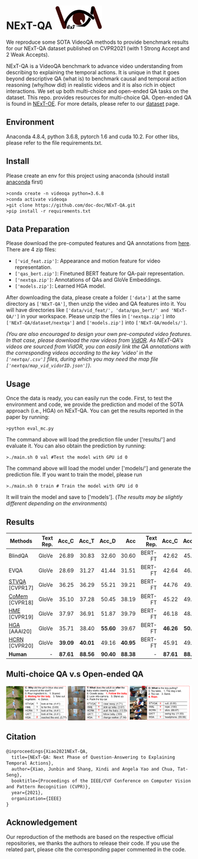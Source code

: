 # NExT-QA <img src="images/logo.png" height="64" width="128">

We reproduce some SOTA VideoQA methods to provide benchmark results for our NExT-QA dataset published on CVPR2021 (with 1 Strong Accept and 2 Weak Accepts). 

NExT-QA is a VideoQA benchmark to advance video understanding from describing to explaining the temporal actions. It is unique in that it goes beyond descriptive QA (what is) to benchmark causal and temporal action reasoning (why/how did) in realistic videos and it is also rich in object interactions. We set up both multi-choice and open-ended QA tasks on the dataset. This repo. provides resources for multi-choice QA. Open-ended QA is found in [NExT-OE](https://github.com/doc-doc/NExT-OE). For more details, please refer to our [dataset](https://doc-doc.github.io/junbin.github.io/docs/nextqa.html) page.

## Environment

Anaconda 4.8.4, python 3.6.8, pytorch 1.6 and cuda 10.2. For other libs, please refer to the file requirements.txt.

## Install
Please create an env for this project using anaconda (should install [anaconda](https://docs.anaconda.com/anaconda/install/linux/) first)
```
>conda create -n videoqa python=3.6.8
>conda activate videoqa
>git clone https://github.com/doc-doc/NExT-QA.git
>pip install -r requirements.txt
```
## Data Preparation
Please download the pre-computed features and QA annotations from [here](https://drive.google.com/drive/folders/1gKRR2es8-gRTyP25CvrrVtV6aN5UxttF?usp=sharing). There are 4 zip files: 
- ```['vid_feat.zip']```: Appearance and motion feature for video representation.
- ```['qas_bert.zip']```: Finetuned BERT feature for QA-pair representation.
- ```['nextqa.zip']```: Annotations of QAs and GloVe Embeddings. 
- ```['models.zip']```: Learned HGA model. 

After downloading the data, please create a folder ```['data']``` at the same directory as ```['NExT-QA']```, then unzip the video and QA features into it. You will have directories like ```['data/vid_feat/', 'data/qas_bert/' and 'NExT-QA/']``` in your workspace. Please unzip the files in ```['nextqa.zip']``` into ```['NExT-QA/dataset/nextqa']``` and ```['models.zip']``` into ```['NExT-QA/models/']```. 

*(You are also encouraged to design your own pre-computed video features. In that case, please download the raw videos from [VidOR](https://xdshang.github.io/docs/vidor.html). As NExT-QA's videos are sourced from VidOR, you can easily link the QA annotations with the corresponding videos according to the key 'video' in the ```['nextqa/.csv']``` files, during which you may need the map file ```['nextqa/map_vid_vidorID.json']```)*.


## Usage
Once the data is ready, you can easily run the code. First, to test the environment and code, we provide the prediction and model of the SOTA approach (i.e., HGA) on NExT-QA. 
You can get the results reported in the paper by running: 
```
>python eval_mc.py
```
The command above will load the prediction file under ['results/'] and evaluate it. 
You can also obtain the prediction by running: 
```
>./main.sh 0 val #Test the model with GPU id 0
```
The command above will load the model under ['models/'] and generate the prediction file.
If you want to train the model, please run
```
>./main.sh 0 train # Train the model with GPU id 0
```
It will train the model and save to ['models']. (*The results may be slightly different depending on the environments*)
## Results
| Methods                  | Text Rep. | Acc_C | Acc_T | Acc_D | Acc | Text Rep. | Acc_C | Acc_T | Acc_D | Acc   |
| -------------------------| --------: | ----: | ----: | ----: | ---:| --------: | ----: | ----: | ----: | ----: |
| BlindQA                  |   GloVe   | 26.89 | 30.83 | 32.60 | 30.60 | BERT-FT | 42.62 | 45.53 | 43.89 | 43.76 |
| EVQA                     |   GloVe   | 28.69 | 31.27 | 41.44 | 31.51 | BERT-FT | 42.64 | 46.34 | 45.82 | 44.24 |
| [STVQA](https://openaccess.thecvf.com/content_cvpr_2017/papers/Jang_TGIF-QA_Toward_Spatio-Temporal_CVPR_2017_paper.pdf) [CVPR17]  |   GloVe   | 36.25 | 36.29 | 55.21 | 39.21 | BERT-FT | 44.76 | 49.26 | 55.86 | 47.94 |
| [CoMem](https://openaccess.thecvf.com/content_cvpr_2018/CameraReady/1924.pdf) [CVPR18]  |   GloVe   | 35.10 | 37.28 | 50.45 | 38.19 | BERT-FT | 45.22 | 49.07 | 55.34 | 48.04 |
| [HME](https://openaccess.thecvf.com/content_CVPR_2019/papers/Fan_Heterogeneous_Memory_Enhanced_Multimodal_Attention_Model_for_Video_Question_Answering_CVPR_2019_paper.pdf) [CVPR19]    |   GloVe   | 37.97 | 36.91 | 51.87 | 39.79 | BERT-FT | 46.18 | 48.20 | 58.30 | 48.72 |
| [HGA](https://ojs.aaai.org//index.php/AAAI/article/view/6767) [AAAI20]    |   GloVe   | 35.71 | 38.40 | **55.60** | 39.67 | BERT-FT | **46.26** | **50.74** | **59.33** | **49.74** |
| [HCRN](https://openaccess.thecvf.com/content_CVPR_2020/papers/Le_Hierarchical_Conditional_Relation_Networks_for_Video_Question_Answering_CVPR_2020_paper.pdf) [CVPR20]   |   GloVe   | **39.09** | **40.01** | 49.16 | **40.95** | BERT-FT | 45.91 | 49.26 | 53.67 | 48.20 |
| **Human**                |    -      | **87.61** | **88.56** | **90.40** | **88.38** |  -  | **87.61** | **88.56** | **90.40** | **88.38** |
## Multi-choice QA v.s Open-ended QA
![vis mc_oe](./images/res-mc-oe.png)
## Citation
```
@inproceedings{Xiao2021NExT-QA,
  title={NExT-QA: Next Phase of Question-Answering to Explaining Temporal Actions},
  author={Xiao, Junbin and Shang, Xindi and Angela Yao and Chua, Tat-Seng},
  booktitle={Proceedings of the IEEE/CVF Conference on Computer Vision and Pattern Recognition (CVPR)},
  year={2021},
  organization={IEEE}
}
```
## Acknowledgement
Our reproduction of the methods are based on the respective official repositories, we thanks the authors to release their code. If you use the related part, please cite the corresponding paper commented in the code.
